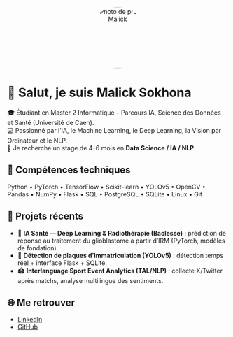 <p align="center">
  <img src="https://avatars.githubusercontent.com/u/115050706?v=4" alt="Photo de profil Malick" width="140" style="border-radius:50%;" />
</p>

# 👋 Salut, je suis Malick Sokhona

🎓 Étudiant en Master 2 Informatique – Parcours IA, Science des Données et Santé (Université de Caen).  
💻 Passionné par l’IA, le Machine Learning, le Deep Learning, la Vision par Ordinateur et le NLP.  
🚀 Je recherche un stage de 4–6 mois en **Data Science / IA / NLP**.

## 🧠 Compétences techniques
Python • PyTorch • TensorFlow • Scikit-learn • YOLOv5 • OpenCV • Pandas • NumPy • Flask • SQL • PostgreSQL • SQLite • Linux • Git

## 🧪 Projets récents
- 🩻 **IA Santé — Deep Learning & Radiothérapie (Baclesse)** : prédiction de réponse au traitement du glioblastome à partir d’IRM (PyTorch, modèles de fondation).  
- 🚗 **Détection de plaques d’immatriculation (YOLOv5)** : détection temps réel + interface Flask + SQLite.  
- 🏟️ **Interlanguage Sport Event Analytics (TAL/NLP)** : collecte X/Twitter après matchs, analyse multilingue des sentiments.

## 🌐 Me retrouver
- [LinkedIn](https://www.linkedin.com/in/malick-sokhona/)  
- [GitHub](https://github.com/malikiskn)
